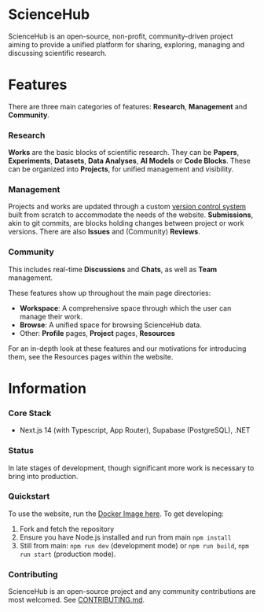 # ScienceHub
ScienceHub is an open-source, non-profit, community-driven project aiming to provide a unified platform for sharing, exploring, managing and discussing scientific research.

# Features
There are three main categories of features: **Research**, **Management** and **Community**.

### Research
**Works** are the basic blocks of scientific research. They can be **Papers**, **Experiments**, **Datasets**, **Data Analyses**, **AI Models** or **Code Blocks**. These can be organized into **Projects**, for unified management and visibility.

### Management
Projects and works are updated through a custom [version control system](https://github.com/TudorOrban/ScienceHub/blob/main/main/version-control-system/README.md) built from scratch to accommodate the needs of the website. **Submissions**, akin to git commits, are blocks holding changes between project or work versions. There are also **Issues** and (Community) **Reviews**.

### Community
This includes real-time **Discussions** and **Chats**, as well as **Team** management.

These features show up throughout the main page directories:
- **Workspace**: A comprehensive space through which the user can manage their work.
- **Browse**: A unified space for browsing ScienceHub data.
- Other: **Profile** pages, **Project** pages, **Resources**

For an in-depth look at these features and our motivations for introducing them, see the Resources pages within the website.

# Information
### Core Stack
- Next.js 14 (with Typescript, App Router), Supabase (PostgreSQL), .NET

### Status
In late stages of development, though significant more work is necessary to bring into production.

### Quickstart
To use the website, run the [Docker Image here](https://hub.docker.com/repository/docker/tudoraorban/sciencehub/general).
To get developing:
1. Fork and fetch the repository
2. Ensure you have Node.js installed and run from main `npm install`
3. Still from main: `npm run dev` (development mode) or `npm run build`, `npm run start` (production mode).

### Contributing
ScienceHub is an open-source project and any community contributions are most welcomed. See [CONTRIBUTING.md](https://github.com/TudorOrban/ScienceHub/blob/main/CONTRIBUTING.md).